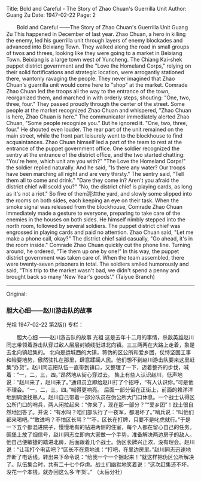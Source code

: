 Title: Bold and Careful - The Story of Zhao Chuan's Guerrilla Unit
Author: Guang Zu
Date: 1947-02-22
Page: 2

　　Bold and Careful
    ——The Story of Zhao Chuan's Guerrilla Unit
    Guang Zu
      This happened in December of last year. Zhao Chuan, a hero in killing the enemy, led his guerrilla unit through layers of enemy blockades and advanced into Beixiang Town. They walked along the road in small groups of twos and threes, looking like they were going to a market in Beixiang Town.
    Beixiang is a large town west of Yuncheng. The Chiang Kai-shek puppet district government and the "Love the Homeland Corps," relying on their solid fortifications and strategic location, were arrogantly stationed there, wantonly ravaging the people. They never imagined that Zhao Chuan's guerrilla unit would come here to "shop" at the market. Comrade Zhao Chuan led the troops all the way to the entrance of the town, reorganized them, and marched in with orderly steps, shouting: "One, two, three, four." They passed proudly through the center of the street.
    Some people at the market recognized Zhao Chuan and whispered, "Zhao Chuan is here, Zhao Chuan is here." The communicator immediately alerted Zhao Chuan, "Some people recognize you." But he ignored it. "One, two, three, four." He shouted even louder.
    The rear part of the unit remained on the main street, while the front part leisurely went to the blockhouse to find acquaintances. Zhao Chuan himself led a part of the team to rest at the entrance of the puppet government office. One soldier recognized the sentry at the entrance of the district office, and the two started chatting: "You're here, which unit are you with?" "The Love the Homeland Corps!" the soldier replied naturally. And he said, "Is there any water? Our troops have been marching all night and are very thirsty." The sentry said, "Tell them all to come and drink." "Dare they come in? Aren't you afraid the district chief will scold you?" "No, the district chief is playing cards, as long as it's not a riot." So five of them混进the yard, and slowly some slipped into the rooms on both sides, each keeping an eye on their task.
    When the smoke signal was released from the blockhouse, Comrade Zhao Chuan immediately made a gesture to everyone, preparing to take care of the enemies in the houses on both sides. He himself nimbly stepped into the north room, followed by several soldiers. The puppet district chief was engrossed in playing cards and paid no attention. Zhao Chuan said, "Let me make a phone call, okay?" The district chief said casually, "Go ahead, it's in the room inside." Comrade Zhao Chuan quickly cut the phone line. Turning around, he ordered, "Tie them up one by one!" In this way, the puppet district government was taken care of. When the team assembled, there were twenty-seven prisoners in total. The soldiers smiled humorously and said, "This trip to the market wasn't bad, we didn't spend a penny and brought back so many 'New Year's goods'."
              (Taiyue Branch)



<hr /> 

Original: 


### 胆大心细——赵川游击队的故事
光祖
1947-02-22
第2版()
专栏：

　　胆大心细
    ——赵川游击队的故事
    光祖
  	  这是去年十二月的事情，杀敌英雄赵川同志带领着游击队穿过敌人层层封锁线挺进北向镇。三三两两在大路上走着，象是去北向镇赶集的。
    北向是运城西的大镇，蒋伪的区公所和爱乡团，仗恃坚固工事和险要地势，傲然驻扎在那里，肆意蹂躏人民。他们想不到赵川游击队要来这里赶集“办货”。赵川同志把队伍一直带到镇口，又整理了一下，迈着整齐的步伐，喊着：“一，二，三，四。”昂然地从街心穿过去。
    集上有些人认识赵川，低声地说：“赵川来了，赵川来了。”通讯员立即给赵川打了个招呼，“有人认识你。”可是他不理会。“一，二，三，四。”喊得更响亮。
    后面一部分留在正街上，前面的赖洋洋地到碉堡找熟人。赵川自己带着一部分队员在伪公所大门口休息。一个战士认得区公所门口的哨兵，两人闲拉起来：“你来了，现在那一部分？”“爱乡团”！战士很自然地回答了。并说：“有水吗？咱们部队行了一夜军，都渴坏了。”哨兵说：“叫他们都来喝吧。”“敢进吗？不怕区长骂？”“不，区长在打牌，只要不是叱虎就行。”于是一下五个都混进院子，慢慢地有的钻进两侧的住室，每个人都在留心自己的任务。
    碉堡上放了烟信号，赵川同志立即向大家做一个手势，准备解决两边房子的敌人。他自己便敏捷的踏进北房，后面跟着几个战士。伪区长牌兴正浓，没有理会。赵川说：“让我打个电话吧？”区长不在意地说：“打吧，在里边房里。”赵川同志迅速地弄断了电话线。转出来下命令说：“给我一个一个捆起来！”就这样把伪区公所解决了。队伍集合时，共有二十七个俘虏。战士们幽默地笑着说：“这次赶集还不坏，没花一个本钱，就办回这么多‘年货’。”
              （太岳分社）
